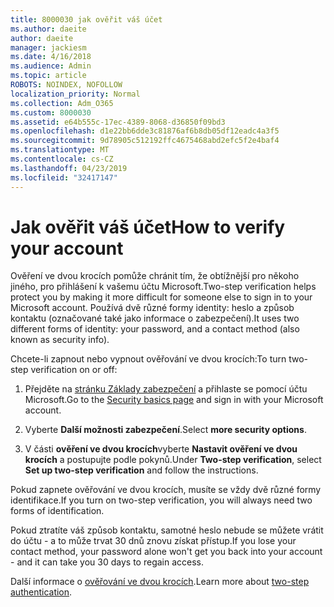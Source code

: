 ```yaml
---
title: 8000030 jak ověřit váš účet
ms.author: daeite
author: daeite
manager: jackiesm
ms.date: 4/16/2018
ms.audience: Admin
ms.topic: article
ROBOTS: NOINDEX, NOFOLLOW
localization_priority: Normal
ms.collection: Adm_O365
ms.custom: 8000030
ms.assetid: e64b555c-17ec-4389-8068-d36850f09bd3
ms.openlocfilehash: d1e22bb6dde3c81876af6b8db05df12eadc4a3f5
ms.sourcegitcommit: 9d78905c512192ffc4675468abd2efc5f2e4baf4
ms.translationtype: MT
ms.contentlocale: cs-CZ
ms.lasthandoff: 04/23/2019
ms.locfileid: "32417147"
---
```

# <a name="how-to-verify-your-account"></a><span data-ttu-id="67170-102">Jak ověřit váš účet</span><span class="sxs-lookup"><span data-stu-id="67170-102">How to verify your account</span></span>

<span data-ttu-id="67170-103">Ověření ve dvou krocích pomůže chránit tím, že obtížnější pro někoho jiného, pro přihlášení k vašemu účtu Microsoft.</span><span class="sxs-lookup"><span data-stu-id="67170-103">Two-step verification helps protect you by making it more difficult for someone else to sign in to your Microsoft account.</span></span> <span data-ttu-id="67170-104">Používá dvě různé formy identity: heslo a způsob kontaktu (označované také jako informace o zabezpečení).</span><span class="sxs-lookup"><span data-stu-id="67170-104">It uses two different forms of identity: your password, and a contact method (also known as security info).</span></span> 
  
<span data-ttu-id="67170-105">Chcete-li zapnout nebo vypnout ověřování ve dvou krocích:</span><span class="sxs-lookup"><span data-stu-id="67170-105">To turn two-step verification on or off:</span></span>
  
1. <span data-ttu-id="67170-106">Přejděte na [stránku Základy zabezpečení](https://go.microsoft.com/fwlink/?linkid=842325) a přihlaste se pomocí účtu Microsoft.</span><span class="sxs-lookup"><span data-stu-id="67170-106">Go to the [Security basics page](https://go.microsoft.com/fwlink/?linkid=842325) and sign in with your Microsoft account.</span></span> 
    
2. <span data-ttu-id="67170-107">Vyberte **Další možnosti zabezpečení**.</span><span class="sxs-lookup"><span data-stu-id="67170-107">Select **more security options**.</span></span> 
    
3. <span data-ttu-id="67170-108">V části **ověření ve dvou krocích**vyberte **Nastavit ověření ve dvou krocích** a postupujte podle pokynů.</span><span class="sxs-lookup"><span data-stu-id="67170-108">Under **Two-step verification**, select **Set up two-step verification** and follow the instructions.</span></span> 
    
<span data-ttu-id="67170-109">Pokud zapnete ověřování ve dvou krocích, musíte se vždy dvě různé formy identifikace.</span><span class="sxs-lookup"><span data-stu-id="67170-109">If you turn on two-step verification, you will always need two forms of identification.</span></span>
  
<span data-ttu-id="67170-110">Pokud ztratíte váš způsob kontaktu, samotné heslo nebude se můžete vrátit do účtu - a to může trvat 30 dnů znovu získat přístup.</span><span class="sxs-lookup"><span data-stu-id="67170-110">If you lose your contact method, your password alone won't get you back into your account - and it can take you 30 days to regain access.</span></span> 
  
<span data-ttu-id="67170-111">Další informace o [ověřování ve dvou krocích](https://go.microsoft.com/fwlink/?linkid=872270).</span><span class="sxs-lookup"><span data-stu-id="67170-111">Learn more about [two-step authentication](https://go.microsoft.com/fwlink/?linkid=872270).</span></span>
  

